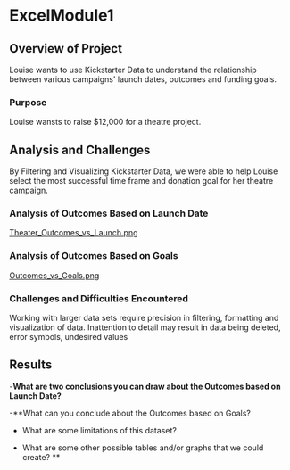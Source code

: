 # ExcelModule1

## Overview of Project
Louise wants to use Kickstarter Data to understand the relationship between various campaigns' launch dates, outcomes and funding goals.

### Purpose  
Louise wansts to raise $12,000 for a theatre project.

## Analysis and Challenges  
By Filtering and Visualizing Kickstarter Data, we were able to help Louise select the most successful time frame and donation goal for her theatre campaign.

### Analysis of Outcomes Based on Launch Date 
[Theater_Outcomes_vs_Launch.png
](url)
### Analysis of Outcomes Based on Goals 
[Outcomes_vs_Goals.png
](url)
### Challenges and Difficulties Encountered 
Working with larger data sets require precision in filtering, formatting and visualization of data. Inattention to detail may result in data being deleted, error symbols, undesired values

## Results

-**What are two conclusions you can draw about the Outcomes based on Launch Date?**

-**What can you conclude about the Outcomes based on Goals?

- What are some limitations of this dataset?

- What are some other possible tables and/or graphs that we could create?
**

